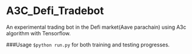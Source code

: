 # A3C_Defi_Tradebot
An experimental trading bot in the Defi market(Aave parachain) using A3c algorithm with Tensorflow.

###Usage
`$python run.py` for both training and testing progresses.
